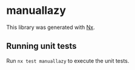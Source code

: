 # manuallazy

This library was generated with [Nx](https://nx.dev).

## Running unit tests

Run `nx test manuallazy` to execute the unit tests.
